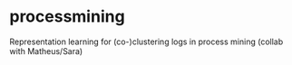 # processmining
Representation learning for (co-)clustering logs in process mining (collab with Matheus/Sara)
